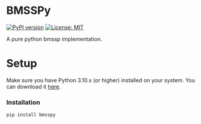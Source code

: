 # BMSSPy
[![PyPI version](https://badge.fury.io/py/bmsspy.svg)](https://badge.fury.io/py/bmsspy)
[![License: MIT](https://img.shields.io/badge/License-MIT-yellow.svg)](https://opensource.org/licenses/MIT)
<!-- [![PyPI Downloads](https://img.shields.io/pypi/dm/bmsspy.svg?label=PyPI%20downloads)](https://pypi.org/project/bmsspy/) -->

A pure python bmssp implementation.

# Setup

Make sure you have Python 3.10.x (or higher) installed on your system. You can download it [here](https://www.python.org/downloads/).

### Installation

```
pip install bmsspy
```
